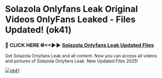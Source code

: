# Solazola Onlyfans Leak Original Videos 0nlyFans Leaked - Files Updated! (ok41)

<h3>🔴 CLICK HERE 🌐==►► <a href="https://tinyurl.com/ms9xzufz" rel="nofollow">Solazola Onlyfans Leak Updated Files</a></h3>

Get Solazola Onlyfans Leak and all content. Now you can access all videos and pictures of Solazola Onlyfans Leak. New Updated Files 2025!

[![ok41](https://i.imgur.com/ppqm5kG.gif)](https://tinyurl.com/ms9xzufz)
